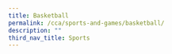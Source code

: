 ```yaml
---
title: Basketball
permalink: /cca/sports-and-games/basketball/
description: ""
third_nav_title: Sports
---
```

